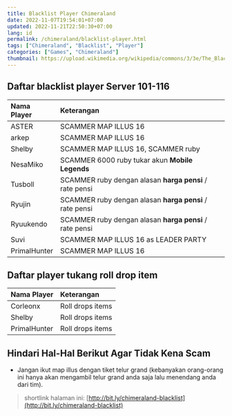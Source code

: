 ```yaml
---
title: Blacklist Player Chimeraland
date: 2022-11-07T19:54:01+07:00
updated: 2022-11-21T22:50:30+07:00
lang: id
permalink: /chimeraland/blacklist-player.html
tags: ["Chimeraland", "Blacklist", "Player"]
categories: ["Games", "Chimeraland"]
thumbnail: https://upload.wikimedia.org/wikipedia/commons/3/3e/The_Blacklist_logo.svg
---
```


<!-- include blacklist-player/translator.html -->

## Daftar blacklist player Server 101-116

| Nama Player | Keterangan |
| :--- | :--- |
| ASTER | SCAMMER MAP ILLUS 16 |
| arkep | SCAMMER MAP ILLUS 16 |
| Shelby | SCAMMER MAP ILLUS 16, SCAMMER ruby |
| NesaMiko | SCAMMER 6000 ruby tukar akun **Mobile Legends** |
| Tusboll | SCAMMER ruby dengan alasan **harga pensi** / rate pensi |
| Ryujin | SCAMMER ruby dengan alasan **harga pensi** / rate pensi |
| Ryuukendo | SCAMMER ruby dengan alasan **harga pensi** / rate pensi |
| Suvi | SCAMMER MAP ILLUS 16 as LEADER PARTY |
| PrimalHunter | SCAMMER MAP ILLUS 16 |

## Daftar player tukang roll drop item

| Nama Player | Keterangan |
| :--- | :--- |
| Corleonx | Roll drops items |
| Shelby | Roll drops items |
| PrimalHunter | Roll drops items |

## Hindari Hal-Hal Berikut Agar Tidak Kena Scam
- Jangan ikut map illus dengan tiket telur grand (kebanyakan orang-orang ini hanya akan mengambil telur grand anda saja lalu menendang anda dari tim).

> shortlink halaman ini: [http://bit.ly/chimeraland-blacklist](http://bit.ly/chimeraland-blacklist)
